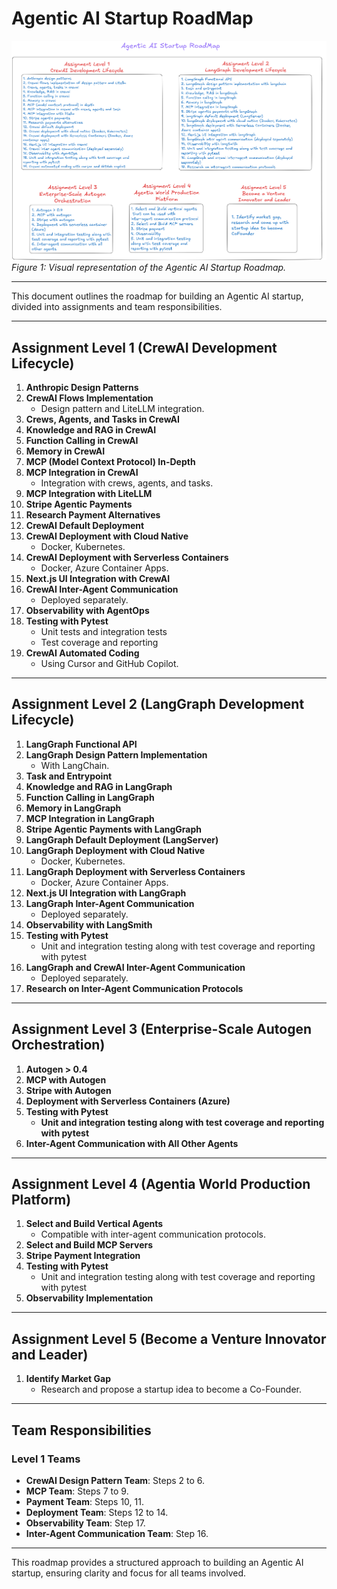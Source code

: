 # Agentic AI Startup RoadMap

![Agentic AI Roadmap](./static/agentic-ai-startup-roadmap.png)  
*Figure 1: Visual representation of the Agentic AI Startup Roadmap.*

---

This document outlines the roadmap for building an Agentic AI startup, divided into assignments and team responsibilities.

---

## Assignment Level 1 (CrewAI Development Lifecycle)

1. **Anthropic Design Patterns**
2. **CrewAI Flows Implementation**  
   - Design pattern and LiteLLM integration.
3. **Crews, Agents, and Tasks in CrewAI**
4. **Knowledge and RAG in CrewAI**
5. **Function Calling in CrewAI**
6. **Memory in CrewAI**
7. **MCP (Model Context Protocol) In-Depth**
8. **MCP Integration in CrewAI**  
   - Integration with crews, agents, and tasks.
9. **MCP Integration with LiteLLM**
10. **Stripe Agentic Payments**
11. **Research Payment Alternatives**
12. **CrewAI Default Deployment**
13. **CrewAI Deployment with Cloud Native**  
    - Docker, Kubernetes.
14. **CrewAI Deployment with Serverless Containers**  
    - Docker, Azure Container Apps.
15. **Next.js UI Integration with CrewAI**
16. **CrewAI Inter-Agent Communication**  
    - Deployed separately.
17. **Observability with AgentOps**
18. **Testing with Pytest**  
    - Unit tests and integration tests
    - Test coverage and reporting
19. **CrewAI Automated Coding**  
    - Using Cursor and GitHub Copilot.

---

## Assignment Level 2 (LangGraph Development Lifecycle)

1. **LangGraph Functional API**
2. **LangGraph Design Pattern Implementation**  
   - With LangChain.
3. **Task and Entrypoint**
4. **Knowledge and RAG in LangGraph**
5. **Function Calling in LangGraph**
6. **Memory in LangGraph**
7. **MCP Integration in LangGraph**
8. **Stripe Agentic Payments with LangGraph**
9. **LangGraph Default Deployment (LangServer)**
10. **LangGraph Deployment with Cloud Native**  
    - Docker, Kubernetes.
11. **LangGraph Deployment with Serverless Containers**  
    - Docker, Azure Container Apps.
12. **Next.js UI Integration with LangGraph**
13. **LangGraph Inter-Agent Communication**  
    - Deployed separately.
14. **Observability with LangSmith**
15. **Testing with Pytest**  
    - Unit and integration testing along with test coverage and reporting with pytest
16. **LangGraph and CrewAI Inter-Agent Communication**  
    - Deployed separately.
17. **Research on Inter-Agent Communication Protocols**

---

## Assignment Level 3 (Enterprise-Scale Autogen Orchestration)

1. **Autogen > 0.4**
2. **MCP with Autogen**
3. **Stripe with Autogen**
4. **Deployment with Serverless Containers (Azure)**
5. **Testing with Pytest**  
    - **Unit and integration testing along with test coverage and reporting with pytest**
6. **Inter-Agent Communication with All Other Agents**

---

## Assignment Level 4 (Agentia World Production Platform)

1. **Select and Build Vertical Agents**  
   - Compatible with inter-agent communication protocols.
2. **Select and Build MCP Servers**
3. **Stripe Payment Integration**
4. **Testing with Pytest**  
    - Unit and integration testing along with test coverage and reporting with pytest
5. **Observability Implementation**

---

## Assignment Level 5 (Become a Venture Innovator and Leader)

1. **Identify Market Gap**  
   - Research and propose a startup idea to become a Co-Founder.

---

## Team Responsibilities

### Level 1 Teams

- **CrewAI Design Pattern Team**: Steps 2 to 6.
- **MCP Team**: Steps 7 to 9.
- **Payment Team**: Steps 10, 11.
- **Deployment Team**: Steps 12 to 14.
- **Observability Team**: Step 17.
- **Inter-Agent Communication Team**: Step 16.

---

This roadmap provides a structured approach to building an Agentic AI startup, ensuring clarity and focus for all teams involved.